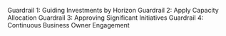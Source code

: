 Guardrail 1: Guiding Investments by Horizon
Guardrail 2: Apply Capacity Allocation
Guardrail 3: Approving Significant Initiatives
Guardrail 4: Continuous Business Owner Engagement